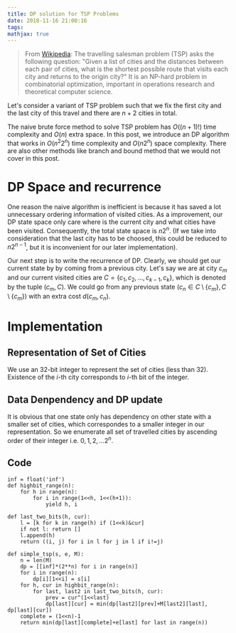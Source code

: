 ```yaml
---
title: DP solution for TSP Problems
date: 2018-11-16 21:00:16
tags:
mathjax: true
---
```


> From [Wikipedia](https://en.wikipedia.org/wiki/Travelling_salesman_problem): The travelling salesman problem (TSP) asks the following question: "Given a list of cities and the distances between each pair of cities, what is the shortest possible route that visits each city and returns to the origin city?" It is an NP-hard problem in combinatorial optimization, important in operations research and theoretical computer science. 

Let's consider a variant of TSP problem such that we fix the first city and the last city of this travel and there are $n+2$ cities in total.

The naive brute force method to solve TSP problem has $O((n+1)!)$ time complexity and $O(n)$ extra space. In this post, we introduce an DP algorithm that works in $O(n^2 2^n)$ time complexity and $O(n 2^n)$ space complexity. There are also other methods like branch and bound method that we would not cover in this post.

# DP Space and recurrence
One reason the naive algorithm is inefficient is because it has saved a lot unnecessary ordering information of visited cities. As a improvement, our DP state space only care where is the current city and what cities have been visited. Consequently, the total state space is $n 2^n$. (If we take into consideration that the last city has to be choosed, this could be reduced to $n 2^{n-1}$, but it is inconvenient for our later implementation).

Our next step is to write the recurrence of DP. Clearly, we should get our current state by by coming from a previous city. Let's say we are at city $c_m$ and our current visited cities are $C=\{c_1, c_2,\ldots, c_{k-1}, c_k\}$, which is denoted by the tuple $(c_m, C)$. We could go from any previous state $(c_n\in C\setminus\{c_m\}, C\setminus\{c_m\})$ with an extra cost $d(c_m, c_n)$.


# Implementation
## Representation of Set of Cities
We use an 32-bit integer to represent the set of cities (less than 32). Existence of the $i$-th city corresponds to $i$-th bit of the integer. 

## Data Denpendency and DP update
It is obvious that one state only has dependency on other state with a smaller set of cities, which correspondes to a smaller integer in our representation. So we enumerate all set of travelled cities by ascending order of their integer i.e. $0,1,2,\ldots 2^n$.

## Code
```python3
inf = float('inf')
def highbit_range(n):
    for h in range(n):
        for i in range(1<<h, 1<<(h+1)):
            yield h, i

def last_two_bits(h, cur):
    l = [k for k in range(h) if (1<<k)&cur]
    if not l: return []
    l.append(h)
    return ((i, j) for i in l for j in l if i!=j)

def simple_tsp(s, e, M):
    n = len(M)
    dp = [[inf]*(2**n) for i in range(n)]
    for i in range(n):
        dp[i][1<<i] = s[i]
    for h, cur in highbit_range(n):
        for last, last2 in last_two_bits(h, cur):
            prev = cur^(1<<last)
            dp[last][cur] = min(dp[last2][prev]+M[last2][last], dp[last][cur])
    complete = (1<<n)-1
    return min(dp[last][complete]+e[last] for last in range(n))
```
